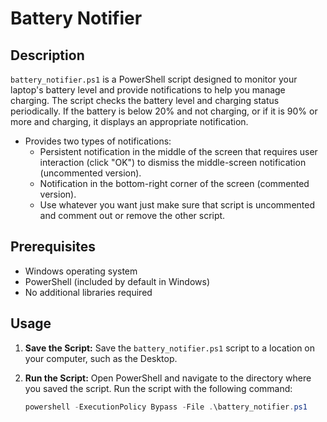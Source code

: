 # Battery Notifier

## Description

`battery_notifier.ps1` is a PowerShell script designed to monitor your laptop's battery level and provide notifications to help you manage charging. The script checks the battery level and charging status periodically. If the battery is below 20% and not charging, or if it is 90% or more and charging, it displays an appropriate notification.

- Provides two types of notifications:
  - Persistent notification in the middle of the screen that requires user interaction (click "OK") to dismiss the middle-screen notification (uncommented version).
  - Notification in the bottom-right corner of the screen (commented version).
  - Use whatever you want just make sure that script is uncommented and comment out or remove the other script.


## Prerequisites

- Windows operating system
- PowerShell (included by default in Windows)
- No additional libraries required

## Usage

1. **Save the Script:**
   Save the `battery_notifier.ps1` script to a location on your computer, such as the Desktop.


2. **Run the Script:**
   Open PowerShell and navigate to the directory where you saved the script. Run the script with the following command:

   ```powershell
   powershell -ExecutionPolicy Bypass -File .\battery_notifier.ps1
   



